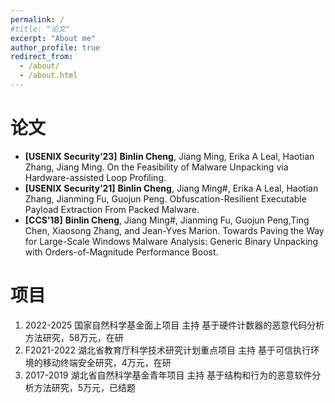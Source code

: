 ```yaml
---
permalink: /
#title: "论文"
excerpt: "About me"
author_profile: true
redirect_from: 
  - /about/
  - /about.html
---
```




论文
======
+  **[USENIX Security’23]** **Binlin Cheng**, Jiang Ming, Erika A Leal, Haotian Zhang, Jiang Ming. On the Feasibility of Malware Unpacking via Hardware-assisted Loop Profiling.
+ **[USENIX Security’21]** **Binlin Cheng**, Jiang Ming#, Erika A Leal, Haotian Zhang, Jianming Fu, Guojun Peng. Obfuscation-Resilient Executable Payload Extraction From Packed Malware. 
+ **[CCS’18]** **Binlin Cheng**, Jiang Ming#, Jianming Fu, Guojun Peng,Ting Chen, Xiaosong Zhang, and Jean-Yves Marion. Towards Paving the Way for Large-Scale Windows Malware Analysis: Generic Binary Unpacking with Orders-of-Magnitude Performance Boost.


项目
======
1. 2022-2025 	国家自然科学基金面上项目	主持 基于硬件计数器的恶意代码分析方法研究，58万元，在研
1. F2021-2022	湖北省教育厅科学技术研究计划重点项目	主持 基于可信执行环境的移动终端安全研究，4万元，在研
1. 2017-2019	湖北省自然科学基金青年项目	主持 基于结构和行为的恶意软件分析方法研究，5万元，已结题


